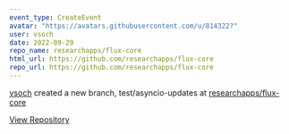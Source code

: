 ```yaml
---
event_type: CreateEvent
avatar: "https://avatars.githubusercontent.com/u/814322?"
user: vsoch
date: 2022-09-29
repo_name: researchapps/flux-core
html_url: https://github.com/researchapps/flux-core
repo_url: https://github.com/researchapps/flux-core
---
```


<a href='https://github.com/vsoch' target='_blank'>vsoch</a> created a new branch, test/asyncio-updates at <a href='https://github.com/researchapps/flux-core' target='_blank'>researchapps/flux-core</a>

<a href='https://github.com/researchapps/flux-core' target='_blank'>View Repository</a>